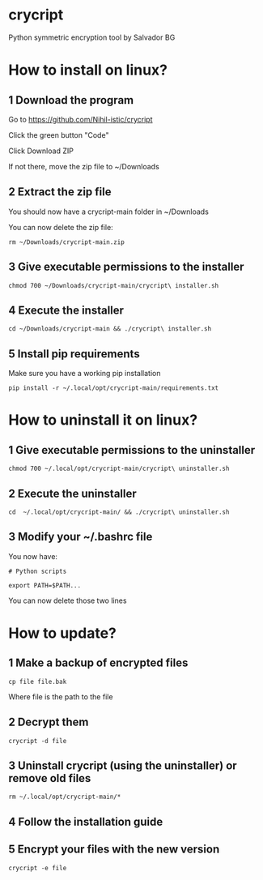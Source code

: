 # crycript
Python symmetric encryption tool by Salvador BG

# How to install on linux?

## 1 Download the program

Go to https://github.com/Nihil-istic/crycript

Click the green button "Code"

Click Download ZIP

If not there, move the zip file to ~/Downloads

## 2 Extract the zip file

You should now have a crycript-main folder in ~/Downloads

You can now delete the zip file:

    rm ~/Downloads/crycript-main.zip

## 3 Give executable permissions to the installer

    chmod 700 ~/Downloads/crycript-main/crycript\ installer.sh

## 4 Execute the installer

    cd ~/Downloads/crycript-main && ./crycript\ installer.sh

## 5 Install pip requirements

Make sure you have a working pip installation

    pip install -r ~/.local/opt/crycript-main/requirements.txt

# How to uninstall it on linux?

## 1 Give executable permissions to the uninstaller

    chmod 700 ~/.local/opt/crycript-main/crycript\ uninstaller.sh

## 2 Execute the uninstaller

    cd  ~/.local/opt/crycript-main/ && ./crycript\ uninstaller.sh

## 3 Modify your ~/.bashrc file

You now have:

    # Python scripts
    
    export PATH=$PATH...
    
You can now delete those two lines

# How to update?

## 1 Make a backup of encrypted files

    cp file file.bak
    
Where file is the path to the file
    
## 2 Decrypt them

    crycript -d file

## 3 Uninstall crycript (using the uninstaller) or remove old files

    rm ~/.local/opt/crycript-main/*

## 4 Follow the installation guide
    
## 5 Encrypt your files with the new version

    crycript -e file
